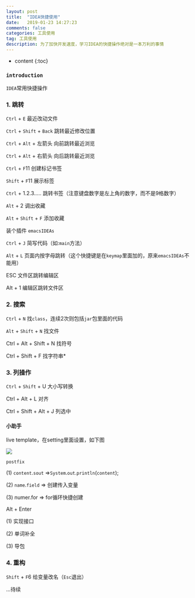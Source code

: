 ```yaml
---
layout: post
title:  "IDEA快捷使用"
date:   2019-01-23 14:27:23
comments: false
categories: 工具使用
tag: 工具使用
description: 为了加快开发速度，学习IDEA的快捷操作绝对是一本万利的事情                                                        
---
```

* content
{:toc}
### `introduction`

`IDEA`常用快捷操作

### 1. 跳转

`Ctrl` + `E` 最近改动文件

`Ctrl` + `Shift` + `Back` 跳转最近修改位置

`Ctrl` + `Alt` + 左箭头 向前跳转最近浏览

`Ctrl` + `Alt` + 右箭头 向后跳转最近浏览

`Ctrl` + `F`11 创建标记书签

`Shift` + `F`11 展示标签

`Ctrl` + 1.2.3..... 跳转书签（注意键盘数字是左上角的数字，而不是9格数字）

`Alt` + 2 调出收藏

`Alt` + `Shift` + `F` 添加收藏

装个插件 `emacsIDEAs`

`Ctrl` + `J` 简写代码（如:`main`方法）

`Alt` + `L` 页面内按字母跳转（这个快捷键是在`keymap`里面加的，原来`emacsIDEAs`不能用）

ESC 文件区跳转编辑区

Alt + 1 编辑区跳转文件区

### 2. 搜索

`Ctrl` + `N` 找`class`，连续2次则包括`jar`包里面的代码

`Alt` + `Shift` + `N` 找文件

Ctrl + Alt + Shift + N 找符号

Ctrl + Shift + F 找字符串*

### 3. 列操作

`Ctrl` + `Shift` + U 大小写转换

Ctrl + Alt + L 对齐

Ctrl + Shift + Alt + J 列选中

#### 小助手

live template，在setting里面设置，如下图

![](https://bo07997.github.io/myBlog/styles/images/Blog/idea/1.png)

`postfix` 

(1) `content`.`sout`    =>`System`.`out`.`println`(`content`);

(2) `name`.`field`      => 创建传入变量

(3)  numer.for      => for循环快捷创建

Alt + Enter

(1) 实现接口

(2) 单词补全

(3) 导包

### 4. 重构

`Shift` + `F`6 给变量改名（`Esc`退出）


...待续
